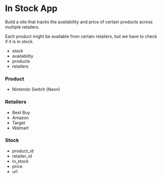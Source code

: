 # In Stock App

Build a site that tracks the availability and price of certain products across multiple retailers.

Each product might be available from certain retailers, but we have to check if it is in stock.

- stock
- availability
- products
- retailers


### Product

- Nintendo Switch (Neon)



### Retailers

- Best Buy
- Amazon
- Target
- Walmart


### Stock

- product_id
- retailer_id
- in_stock
- price
- url
